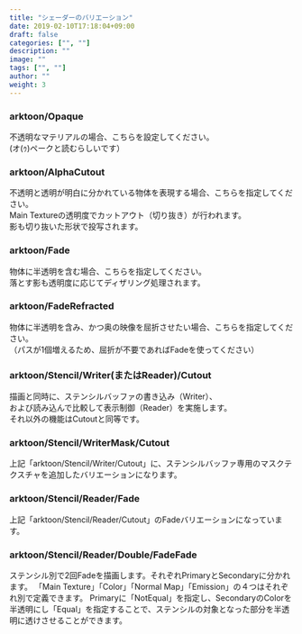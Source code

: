 ```yaml
---
title: "シェーダーのバリエーション"
date: 2019-02-10T17:18:04+09:00
draft: false
categories: ["", ""]
description: ""
image: ""
tags: ["", ""]
author: ""
weight: 3
---
```


### arktoon/Opaque  
不透明なマテリアルの場合、こちらを設定してください。  
(オ(ｩ)ペークと読むらしいです）  
### arktoon/AlphaCutout  
不透明と透明が明白に分かれている物体を表現する場合、こちらを指定してください。  
Main Textureの透明度でカットアウト（切り抜き）が行われます。  
影も切り抜いた形状で投写されます。  
### arktoon/Fade  
物体に半透明を含む場合、こちらを指定してください。  
落とす影も透明度に応じてディザリング処理されます。  
### arktoon/FadeRefracted  
物体に半透明を含み、かつ奥の映像を屈折させたい場合、こちらを指定してください。  
（パスが1個増えるため、屈折が不要であればFadeを使ってください）  
### arktoon/Stencil/Writer(またはReader)/Cutout
描画と同時に、ステンシルバッファの書き込み（Writer）、  
および読み込んで比較して表示制御（Reader）を実施します。  
それ以外の機能はCutoutと同等です。  
### arktoon/Stencil/WriterMask/Cutout
上記「arktoon/Stencil/Writer/Cutout」に、ステンシルバッファ専用のマスクテクスチャを追加したバリエーションになります。
### arktoon/Stencil/Reader/Fade
上記「arktoon/Stencil/Reader/Cutout」のFadeバリエーションになっています。
### arktoon/Stencil/Reader/Double/FadeFade
ステンシル別で2回Fadeを描画します。それぞれPrimaryとSecondaryに分かれます。
「Main Texture」「Color」「Normal Map」「Emission」の４つはそれぞれ別で定義できます。
Primaryに「NotEqual」を指定し、SecondaryのColorを半透明にし「Equal」を指定することで、ステンシルの対象となった部分を半透明に透けさせることができます。

